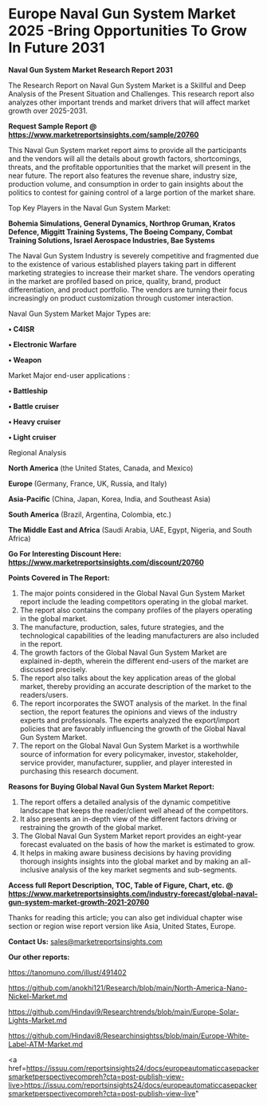 # Europe Naval Gun System Market 2025 -Bring Opportunities To Grow In Future 2031

<strong>Naval Gun System Market Research Report 2031</strong>

The Research Report on Naval Gun System Market is a Skillful and Deep Analysis of the Present Situation and Challenges. This research report also analyzes other important trends and market drivers that will affect market growth over 2025-2031.

<strong>Request Sample Report @ <a href=https://www.marketreportsinsights.com/sample/20760>https://www.marketreportsinsights.com/sample/20760</a></strong>

This Naval Gun System market report aims to provide all the participants and the vendors will all the details about growth factors, shortcomings, threats, and the profitable opportunities that the market will present in the near future. The report also features the revenue share, industry size, production volume, and consumption in order to gain insights about the politics to contest for gaining control of a large portion of the market share.

Top Key Players in the Naval Gun System Market:

<strong>Bohemia Simulations, General Dynamics, Northrop Gruman, Kratos Defence, Miggitt Training Systems, The Boeing Company, Combat Training Solutions, Israel Aerospace Industries, Bae Systems</strong>

The Naval Gun System Industry is severely competitive and fragmented due to the existence of various established players taking part in different marketing strategies to increase their market share. The vendors operating in the market are profiled based on price, quality, brand, product differentiation, and product portfolio. The vendors are turning their focus increasingly on product customization through customer interaction.

Naval Gun System Market Major Types are:

<strong>• C4ISR

• Electronic Warfare

• Weapon</strong>

Market Major end-user applications :

<strong>• Battleship

• Battle cruiser

• Heavy cruiser

• Light cruiser</strong>

Regional Analysis

</u><strong><b>North America</b></strong> (the United States, Canada, and Mexico)

<strong><b>Europe </b></strong>(Germany, France, UK, Russia, and Italy)

<strong><b>Asia-Pacific</b></strong> (China, Japan, Korea, India, and Southeast Asia)

<strong><b>South America</b></strong> (Brazil, Argentina, Colombia, etc.)

<strong><b>The Middle East and Africa</b></strong> (Saudi Arabia, UAE, Egypt, Nigeria, and South Africa)

<strong>Go For Interesting Discount Here: <a href=https://www.marketreportsinsights.com/discount/20760>https://www.marketreportsinsights.com/discount/20760</a></strong>

<strong>Points Covered in The Report:</strong>
<ol>
  <li>The major points considered in the Global Naval Gun System Market report include the leading competitors operating in the global market.</li>
  <li>The report also contains the company profiles of the players operating in the global market.</li>
  <li>The manufacture, production, sales, future strategies, and the technological capabilities of the leading manufacturers are also included in the report.</li>
  <li>The growth factors of the Global Naval Gun System Market are explained in-depth, wherein the different end-users of the market are discussed precisely.</li>
  <li>The report also talks about the key application areas of the global market, thereby providing an accurate description of the market to the readers/users.</li>
  <li>The report incorporates the SWOT analysis of the market. In the final section, the report features the opinions and views of the industry experts and professionals. The experts analyzed the export/import policies that are favorably influencing the growth of the Global Naval Gun System Market.</li>
  <li>The report on the Global Naval Gun System Market is a worthwhile source of information for every policymaker, investor, stakeholder, service provider, manufacturer, supplier, and player interested in purchasing this research document.</li>
</ol>
<strong>Reasons for Buying Global Naval Gun System Market Report:</strong>

<ol>
  <li>The report offers a detailed analysis of the dynamic competitive landscape that keeps the reader/client well ahead of the competitors.</li>
  <li>It also presents an in-depth view of the different factors driving or restraining the growth of the global market.</li>
  <li>The Global Naval Gun System Market report provides an eight-year forecast evaluated on the basis of how the market is estimated to grow.</li>
  <li>It helps in making aware business decisions by having providing thorough insights insights into the global market and by making an all-inclusive analysis of the key market segments and sub-segments.</li>
</ol>
<strong>Access full Report Description, TOC, Table of Figure, Chart, etc. @ <a href=https://www.marketreportsinsights.com/industry-forecast/global-naval-gun-system-market-growth-2021-20760>https://www.marketreportsinsights.com/industry-forecast/global-naval-gun-system-market-growth-2021-20760</a></strong>


Thanks for reading this article; you can also get individual chapter wise section or region wise report version like Asia, United States, Europe.

<strong>Contact Us:</strong>
sales@marketreportsinsights.com

<strong>Our other reports:</strong>

<a href=https://tanomuno.com/illust/491402>https://tanomuno.com/illust/491402</a>

<a href=https://github.com/anokhi121/Research/blob/main/North-America-Nano-Nickel-Market.md>https://github.com/anokhi121/Research/blob/main/North-America-Nano-Nickel-Market.md</a>

<a href=https://github.com/Hindavi9/Researchtrends/blob/main/Europe-Solar-Lights-Market.md>https://github.com/Hindavi9/Researchtrends/blob/main/Europe-Solar-Lights-Market.md</a>

<a href=https://github.com/Hindavi8/Researchinsightss/blob/main/Europe-White-Label-ATM-Market.md>https://github.com/Hindavi8/Researchinsightss/blob/main/Europe-White-Label-ATM-Market.md</a>

<a href=https://issuu.com/reportsinsights24/docs/europeautomaticcasepackersmarketperspectivecompreh?cta=post-publish-view-live>https://issuu.com/reportsinsights24/docs/europeautomaticcasepackersmarketperspectivecompreh?cta=post-publish-view-live</a>"
